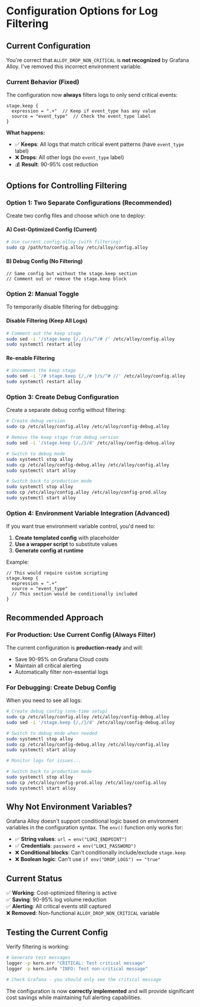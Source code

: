 # Configuration Options for Log Filtering

## Current Configuration

You're correct that `ALLOY_DROP_NON_CRITICAL` is **not recognized** by Grafana Alloy. I've removed this incorrect environment variable.

### Current Behavior (Fixed)

The configuration now **always** filters logs to only send critical events:

```alloy
stage.keep {
  expression = ".+"  // Keep if event_type has any value
  source = "event_type"  // Check the event_type label
}
```

**What happens:**
- ✅ **Keeps**: All logs that match critical event patterns (have `event_type` label)
- ❌ **Drops**: All other logs (no `event_type` label)
- 💰 **Result**: 90-95% cost reduction

## Options for Controlling Filtering

### Option 1: Two Separate Configurations (Recommended)

Create two config files and choose which one to deploy:

#### A) Cost-Optimized Config (Current)
```bash
# Use current config.alloy (with filtering)
sudo cp /path/to/config.alloy /etc/alloy/config.alloy
```

#### B) Debug Config (No Filtering)
```alloy
// Same config but without the stage.keep section
// Comment out or remove the stage.keep block
```

### Option 2: Manual Toggle

To temporarily disable filtering for debugging:

#### Disable Filtering (Keep All Logs)
```bash
# Comment out the keep stage
sudo sed -i '/stage.keep {/,/}/s/^/# /' /etc/alloy/config.alloy
sudo systemctl restart alloy
```

#### Re-enable Filtering
```bash
# Uncomment the keep stage
sudo sed -i '/# stage.keep {/,/# }/s/^# //' /etc/alloy/config.alloy
sudo systemctl restart alloy
```

### Option 3: Create Debug Configuration

Create a separate debug config without filtering:

```bash
# Create debug version
sudo cp /etc/alloy/config.alloy /etc/alloy/config-debug.alloy

# Remove the keep stage from debug version
sudo sed -i '/stage.keep {/,/}/d' /etc/alloy/config-debug.alloy

# Switch to debug mode
sudo systemctl stop alloy
sudo cp /etc/alloy/config-debug.alloy /etc/alloy/config.alloy
sudo systemctl start alloy

# Switch back to production mode
sudo systemctl stop alloy
sudo cp /etc/alloy/config.alloy /etc/alloy/config-prod.alloy
sudo systemctl start alloy
```

### Option 4: Environment Variable Integration (Advanced)

If you want true environment variable control, you'd need to:

1. **Create templated config** with placeholder
2. **Use a wrapper script** to substitute values
3. **Generate config at runtime**

Example:
```alloy
// This would require custom scripting
stage.keep {
  expression = ".+"
  source = "event_type"
  // This section would be conditionally included
}
```

## Recommended Approach

### For Production: Use Current Config (Always Filter)

The current configuration is **production-ready** and will:
- Save 90-95% on Grafana Cloud costs
- Maintain all critical alerting
- Automatically filter non-essential logs

### For Debugging: Create Debug Config

When you need to see all logs:

```bash
# Create debug config (one-time setup)
sudo cp /etc/alloy/config.alloy /etc/alloy/config-debug.alloy
sudo sed -i '/stage.keep {/,/}/d' /etc/alloy/config-debug.alloy

# Switch to debug mode when needed
sudo systemctl stop alloy
sudo cp /etc/alloy/config-debug.alloy /etc/alloy/config.alloy
sudo systemctl start alloy

# Monitor logs for issues...

# Switch back to production mode
sudo systemctl stop alloy
sudo cp /etc/alloy/config-prod.alloy /etc/alloy/config.alloy
sudo systemctl start alloy
```

## Why Not Environment Variables?

Grafana Alloy doesn't support conditional logic based on environment variables in the configuration syntax. The `env()` function only works for:

- ✅ **String values**: `url = env("LOKI_ENDPOINT")`
- ✅ **Credentials**: `password = env("LOKI_PASSWORD")`
- ❌ **Conditional blocks**: Can't conditionally include/exclude `stage.keep`
- ❌ **Boolean logic**: Can't use `if env("DROP_LOGS") == "true"`

## Current Status

✅ **Working**: Cost-optimized filtering is active  
✅ **Saving**: 90-95% log volume reduction  
✅ **Alerting**: All critical events still captured  
❌ **Removed**: Non-functional `ALLOY_DROP_NON_CRITICAL` variable  

## Testing the Current Config

Verify filtering is working:

```bash
# Generate test messages
logger -p kern.err "CRITICAL: Test critical message"
logger -p kern.info "INFO: Test non-critical message"

# Check Grafana - you should only see the critical message
```

The configuration is now **correctly implemented** and will provide significant cost savings while maintaining full alerting capabilities.